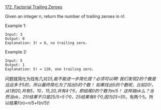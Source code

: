 [172. Factorial Trailing Zeroes](https://leetcode.com/problems/factorial-trailing-zeroes/)


Given an integer n, return the number of trailing zeroes in n!.

Example 1:

    Input: 3
    Output: 0
    Explanation: 3! = 6, no trailing zero.
Example 2:

    Input: 5
    Output: 1
    Explanation: 5! = 120, one trailing zero.


问题就简化为找有几对2*5,能不能进一步简化捏？必须可以啊!
我们发现2的个数是远远多于5的，所以最终简化为了找出5的个数！
如果找出5的个数呢，比如20!，从1到20,共有5，10，15,20,共有4个5，即结尾0的个数为n/5！
这样就ok么？当然没ok，25!结果不只是25/5=5个0，25结果有6个0,因为25=5*5，有两个5。所以结果f(n)=n/5+f(n/5)!